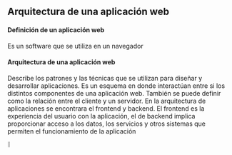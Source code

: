 ## Arquitectura de una aplicación web

#### Definición de un aplicación web

Es un software que se utiliza en un navegador 

#### Arquitectura de una aplicación web

Describe los patrones y las técnicas que se utilizan para diseñar y desarrollar aplicaciones. Es un esquema en donde interactúan entre si los distintos componentes de una aplicación web. También se puede definir como la relación entre el cliente y un servidor. En la arquitectura de aplicaciones se encontrara el frontend y backend. El frontend es la experiencia del usuario con la aplicación, el de backend implica proporcionar acceso a los datos, los servicios y otros sistemas que permiten el funcionamiento de la aplicación


	|